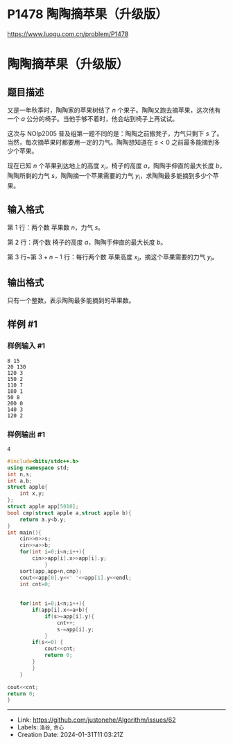 # P1478 陶陶摘苹果（升级版）

https://www.luogu.com.cn/problem/P1478
# 陶陶摘苹果（升级版）

## 题目描述

又是一年秋季时，陶陶家的苹果树结了 $n$ 个果子。陶陶又跑去摘苹果，这次他有一个 $a$ 公分的椅子。当他手够不着时，他会站到椅子上再试试。

这次与 NOIp2005 普及组第一题不同的是：陶陶之前搬凳子，力气只剩下 $s$ 了。当然，每次摘苹果时都要用一定的力气。陶陶想知道在 $s<0$ 之前最多能摘到多少个苹果。

现在已知 $n$ 个苹果到达地上的高度 $x_i$，椅子的高度 $a$，陶陶手伸直的最大长度 $b$，陶陶所剩的力气 $s$，陶陶摘一个苹果需要的力气 $y_i$，求陶陶最多能摘到多少个苹果。

## 输入格式

第 $1$ 行：两个数 苹果数 $n$，力气 $s$。

第 $2$ 行：两个数 椅子的高度 $a$，陶陶手伸直的最大长度 $b$。

第 $3$ 行~第 $3+n-1$ 行：每行两个数 苹果高度 $x_i$，摘这个苹果需要的力气 $y_i$。

## 输出格式

只有一个整数，表示陶陶最多能摘到的苹果数。

## 样例 #1

### 样例输入 #1

```
8 15
20 130
120 3
150 2
110 7
180 1
50 8
200 0
140 3
120 2
```

### 样例输出 #1

```
4
```
```c++
#include<bits/stdc++.h>
using namespace std;
int n,s;
int a,b;
struct apple{
	int x,y;
};
struct apple app[5010];
bool cmp(struct apple a,struct apple b){
	return a.y<b.y;
}
int main(){
	cin>>n>>s;
	cin>>a>>b;
	for(int i=0;i<n;i++){
		cin>>app[i].x>>app[i].y;
			}
	sort(app,app+n,cmp);
	cout<<app[0].y<<' '<<app[1].y<<endl;
	int cnt=0;
	
	
	for(int i=0;i<n;i++){
		if(app[i].x<=a+b){
			if(s>=app[i].y){
				cnt++;
				s-=app[i].y;
			}
		if(s<=0) {
			cout<<cnt;
			return 0;
		}
		}
	}

cout<<cnt;
return 0;
}
```

---

* Link: https://github.com/justonehe/Algorithm/issues/62
* Labels: `洛谷`, `贪心`
* Creation Date: 2024-01-31T11:03:21Z

